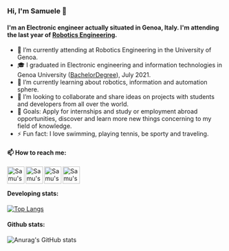 ### Hi, I'm Samuele 👋

#### I'm an Electronic engineer actually situated in Genoa, Italy. I'm attending the last year of [Robotics Engineering](https://courses.unige.it/10635).

- 🔭 I’m currently attending at Robotics Engineering in the University of Genoa.
- 🎓 I graduated in Electronic engineering and information technologies in Genoa University ([BachelorDegree](https://corsi.unige.it/corsi/9273)), July 2021.
- 🌱 I’m currently learning about robotics, information and automation sphere.
- 👯 I’m looking to collaborate and share ideas on projects with students and developers from all over the world.
- 💬 Goals: Apply for internships and study or employment abroad opportunities, discover and learn more new things concerning to my field of knowledge.
- ⚡ Fun fact: I love swimming, playing tennis, be sporty and traveling.

#### 📫 How to reach me: 


<a href="https://www.facebook.com/profile.php?id=100004575466239" >
<img align="left" alt="Samu's Facebook" width="40px" src="https://upload.wikimedia.org/wikipedia/commons/thumb/c/cd/Facebook_logo_%28square%29.png/800px-Facebook_logo_%28square%29.png" />
</a>  


<a href="mailto:samupedra@gmail.com" >
<img align="left" alt="Samu's gmail" width="40px" src="https://user-images.githubusercontent.com/81308076/155858753-ef1238f1-5887-4e4d-9ac2-2b0bb82836e2.png" />
</a>  


<a href="https://www.instagram.com/pedrazzisamuele/" >
<img align="left" alt="Samu's Instagram" width="40px" src="https://user-images.githubusercontent.com/81308076/155858773-5efb3fe2-cdac-4722-99ff-8348e75a6a27.png" />
</a>  

<a href="mailto:sampedra@tiscali.it" >
  <img align="left" alt="Samu's mail" width="40px" src="https://www.iconpacks.net/icons/1/free-mail-icon-142-thumb.png" />
</a>  



<br />
<br />

#### Developing stats:
[![Top Langs](https://github-readme-stats.vercel.app/api/top-langs/?username=samuelepedrazzi&layout=compact)](https://github.com/anuraghazra/github-readme-stats)

#### Github stats:
![Anurag's GitHub stats](https://github-readme-stats.vercel.app/api?username=samuelepedrazzi&theme=tokyonight)

